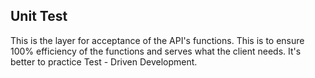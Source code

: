 ## Unit Test

This is the layer for acceptance of the API's functions. This is to ensure 100% efficiency of the functions and serves what the client needs. It's better to practice Test - Driven Development.